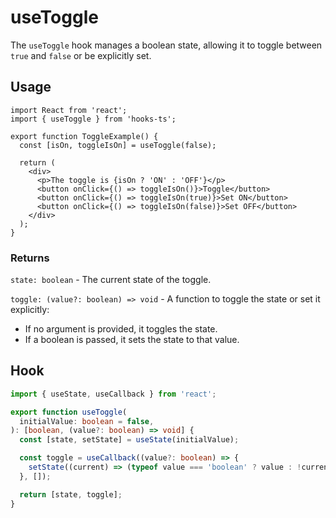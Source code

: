 # useToggle

The `useToggle` hook manages a boolean state, allowing it to toggle between `true` and `false` or be explicitly set.

## Usage

```tsx
import React from 'react';
import { useToggle } from 'hooks-ts';

export function ToggleExample() {
  const [isOn, toggleIsOn] = useToggle(false);

  return (
    <div>
      <p>The toggle is {isOn ? 'ON' : 'OFF'}</p>
      <button onClick={() => toggleIsOn()}>Toggle</button>
      <button onClick={() => toggleIsOn(true)}>Set ON</button>
      <button onClick={() => toggleIsOn(false)}>Set OFF</button>
    </div>
  );
}
```

### Returns

`state: boolean` - The current state of the toggle.

`toggle: (value?: boolean) => void` - A function to toggle the state or set it explicitly:

- If no argument is provided, it toggles the state.
- If a boolean is passed, it sets the state to that value.

## Hook

```ts
import { useState, useCallback } from 'react';

export function useToggle(
  initialValue: boolean = false,
): [boolean, (value?: boolean) => void] {
  const [state, setState] = useState(initialValue);

  const toggle = useCallback((value?: boolean) => {
    setState((current) => (typeof value === 'boolean' ? value : !current));
  }, []);

  return [state, toggle];
}
```
